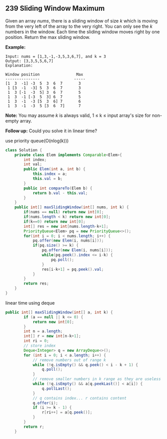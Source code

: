 ## 239 Sliding Window Maximum

Given an array *nums*, there is a sliding window of size *k* which is moving from the very left of the array to the very right. You can only see the *k* numbers in the window. Each time the sliding window moves right by one position. Return the max sliding window.

**Example:**

```
Input: nums = [1,3,-1,-3,5,3,6,7], and k = 3
Output: [3,3,5,5,6,7] 
Explanation: 

Window position                Max
---------------               -----
[1  3  -1] -3  5  3  6  7       3
 1 [3  -1  -3] 5  3  6  7       3
 1  3 [-1  -3  5] 3  6  7       5
 1  3  -1 [-3  5  3] 6  7       5
 1  3  -1  -3 [5  3  6] 7       6
 1  3  -1  -3  5 [3  6  7]      7
```

**Note:** 
You may assume *k* is always valid, 1 ≤ k ≤ input array's size for non-empty array.

**Follow up:**
Could you solve it in linear time?

use priority queue(O(nlog(k)))

```java
class Solution {
    private class Elem implements Comparable<Elem>{
        int index;
        int val;
        public Elem(int a, int b) {
            this.index = a;
            this.val = b;
        }
        public int compareTo(Elem b) {
            return b.val - this.val;
        }
    }
    public int[] maxSlidingWindow(int[] nums, int k) {
        if(nums == null) return new int[0];
        if(nums.length < k) return new int[0];
        if(k==0) return new int[0];
        int[] res = new int[nums.length-k+1];
        PriorityQueue<Elem> pq = new PriorityQueue<>();
        for(int i = 0; i < nums.length; i++) {
            pq.offer(new Elem(i, nums[i]));
            if(pq.size() >= k) {
                pq.offer(new Elem(i, nums[i]));
                while(pq.peek().index <= i-k) {
                    pq.poll();
                }
                res[i-k+1] = pq.peek().val;  
            }
        }
        return res;
    }
}
```

linear time using deque

```java
public int[] maxSlidingWindow(int[] a, int k) {		
		if (a == null || k <= 0) {
			return new int[0];
		}
		int n = a.length;
		int[] r = new int[n-k+1];
		int ri = 0;
		// store index
		Deque<Integer> q = new ArrayDeque<>();
		for (int i = 0; i < a.length; i++) {
			// remove numbers out of range k
			while (!q.isEmpty() && q.peek() < i - k + 1) {
				q.poll();
			}
			// remove smaller numbers in k range as they are useless
			while (!q.isEmpty() && a[q.peekLast()] < a[i]) {
				q.pollLast();
			}
			// q contains index... r contains content
			q.offer(i);
			if (i >= k - 1) {
				r[ri++] = a[q.peek()];
			}
		}
		return r;
	}
```

